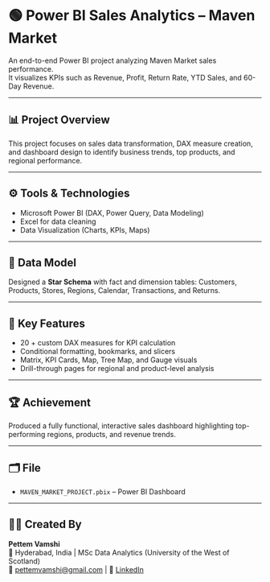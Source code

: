 # 🟢 Power BI Sales Analytics – Maven Market

An end-to-end Power BI project analyzing Maven Market sales performance.  
It visualizes KPIs such as Revenue, Profit, Return Rate, YTD Sales, and 60-Day Revenue.

---

## 📊 Project Overview
This project focuses on sales data transformation, DAX measure creation, and dashboard design to identify business trends, top products, and regional performance.

---

## ⚙️ Tools & Technologies
- Microsoft Power BI (DAX, Power Query, Data Modeling)  
- Excel for data cleaning  
- Data Visualization (Charts, KPIs, Maps)

---

## 🧱 Data Model
Designed a **Star Schema** with fact and dimension tables: Customers, Products, Stores, Regions, Calendar, Transactions, and Returns.

---

## 🧠 Key Features
- 20 + custom DAX measures for KPI calculation  
- Conditional formatting, bookmarks, and slicers  
- Matrix, KPI Cards, Map, Tree Map, and Gauge visuals  
- Drill-through pages for regional and product-level analysis  

---

## 🏆 Achievement
Produced a fully functional, interactive sales dashboard highlighting top-performing regions, products, and revenue trends.

---

## 🗂️ File
- `MAVEN_MARKET_PROJECT.pbix` – Power BI Dashboard  

---

## 👨‍💻 Created By
**Pettem Vamshi**  
📍 Hyderabad, India  |  MSc Data Analytics (University of the West of Scotland)  
📧 pettemvamshi@gmail.com  |  🔗 [LinkedIn](https://linkedin.com/in/pettemvamshi)

